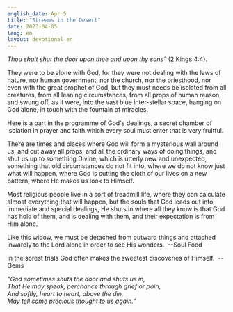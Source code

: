 ```yaml
---
english_date: Apr 5
title: "Streams in the Desert"
date: 2023-04-05
lang: en
layout: devotional_en
---
```





<p><em>Thou shalt shut the door upon thee and upon thy sons"</em> (2 Kings 4:4).

</p>

<p>They were to be alone with God, for they were not dealing with the laws of nature, nor human government, nor the church, nor the priesthood, nor even with the great prophet of God, but they must needs be isolated from all creatures, from all leaning circumstances, from all props of human reason, and swung off, as it were, into the vast blue inter-stellar space, hanging on God alone, in touch with the fountain of miracles.

</p>

<p>Here is a part in the programme of God's dealings, a secret chamber of isolation in prayer and faith which every soul must enter that is very fruitful.

</p>

<p>There are times and places where God will form a mysterious wall around us, and cut away all props, and all the ordinary ways of doing things, and shut us up to something Divine, which is utterly new and unexpected, something that old circumstances do not fit into, where we do not know just what will happen, where God is cutting the cloth of our lives on a new pattern, where He makes us look to Himself.

</p>

<p>Most religious people live in a sort of treadmill life, where they can calculate almost everything that will happen, but the souls that God leads out into immediate and special dealings, He shuts in where all they know is that God has hold of them, and is dealing with them, and their expectation is from Him alone.

</p>

<p>Like this widow, we must be detached from outward things and attached inwardly to the Lord alone in order to see His wonders.  --Soul Food

</p>

<p>In the sorest trials God often makes the sweetest discoveries of Himself.  --Gems

</p>

<p><em>"God sometimes shuts the door and shuts us in,</em><br/> <em>That He may speak, perchance through grief or pain,</em><br/> <em>And softly, heart to heart, above the din,</em><br/> <em>May tell some precious thought to us again."</em>

</p>

<p></p>